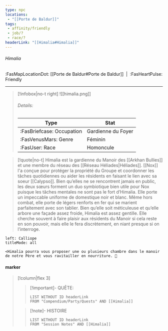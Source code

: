 ```yaml
---
type: npc
locations:
 - "[[Porte de Baldur]]"
tags:
 - affinity/friendly
 - job/?
 - race/?
headerLink: "[[Himalia#Himalia]]"
---
```

###### Himalia
<span class="sub2">:FasMapLocationDot: [[Porte de Baldur#Porte de Baldur]]&nbsp;&nbsp;|&nbsp;&nbsp;:FasHeartPulse: Friendly </span>
___

> [!infobox|no-t right]
> ![[himalia.png]]
> ###### Details:
> | Type | Stat |
> | ---- | ---- |
> | :FasBriefcase: Occupation | Gardienne du Foyer |
> | :FasVenusMars: Genre | Féminin |
> | :FasUser: Race | Homoncule |
<span class="clearfix"></span>

> [!quote|no-t]
>Himalia est la gardienne du Manoir des [[Arkhan Bullies]] et une membre du réseau des [[Réseau Héliades|Héliades]]. [[Nox]] l'a conçue pour protéger la propriété du Groupe et coordonner les tâches quotidiennes ou aider les résidents en faisant le lien avec sa soeur [[Calypso]]. Bien qu’elles ne se rencontrent jamais en public, les deux sœurs forment un duo symbiotique bien utile pour Nox puisque les tâches mentales ne sont pas le fort d’Himalia. Elle porte un impeccable uniforme de domestique noir et blanc. Même hors combat, elle porte de légers renforts en fer qui se marient parfaitement avec son tablier. Bien qu’elle soit méticuleuse et qu’elle arbore une façade assez froide, Himalia est assez gentille. Elle cherche souvent à faire plaisir aux résidents du Manoir si cela reste en son pouvoir, mais elle le fera discrètement, en niant presque si on l’interroge.

```dialogue
left: Calliope
titleMode: all

<Himalia pourra vous proposer une ou plusieurs chambre dans le manoir de notre Père et vous ravitailler en nourriture. 🍲

```

#### marker
> [!column|flex 3]
>> [!important]- QUÊTE:
>>```dataview
>>LIST WITHOUT ID headerLink
>>FROM "Compendium/Party/Quests" AND [[Himalia]]
>
>>[!note]- HISTOIRE
>>```dataview
>>LIST WITHOUT ID headerLink
>>FROM "Session Notes" AND [[Himalia]]
